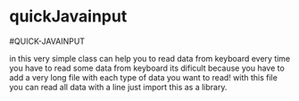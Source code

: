 # quickJavainput
#QUICK-JAVAINPUT

in this very simple class can help you to read data from keyboard 
every time you have to read some data from keyboard its dificult because you have to 
add a very long file with each type of data you want to read!
with this file you can read all data with a line 
just import this as a library.
